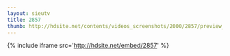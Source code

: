 ```yaml
---
layout: sieutv
title: 2857
thumb: http://hdsite.net/contents/videos_screenshots/2000/2857/preview_360p.mp4.jpg
---
```

{% include iframe src='http://hdsite.net/embed/2857' %}
 
